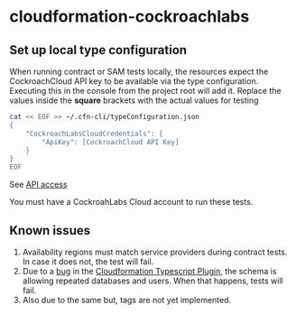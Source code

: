 # cloudformation-cockroachlabs

## Set up local type configuration

When running contract or SAM tests locally, the resources expect the CockroachCloud API key to be available via the type configuration.
Executing this in the console from the project root will add it. Replace the values inside the __square__ brackets with the actual values for testing
```bash
cat << EOF >> ~/.cfn-cli/typeConfiguration.json
{
    "CockroachLabsCloudCredentials": {
        "ApiKey": [CockroachCloud API Key]
    }
}
EOF
```

See [API access](https://www.cockroachlabs.com/docs/cockroachcloud/console-access-management.html#api-access)

You must have a CockroahLabs Cloud account to run these tests.

## Known issues

1. Availability regions must match service providers during contract tests. In case it does not, the test will fail.
2. Due to a [bug](https://github.com/aws-cloudformation/cloudformation-cli-typescript-plugin/issues/97) in the [Cloudformation Typescript Plugin](https://github.com/aws-cloudformation/cloudformation-cli-typescript-plugin), the schema is allowing repeated databases and users. When that happens, tests will fail.
3. Also due to the same but, tags are not yet implemented.
